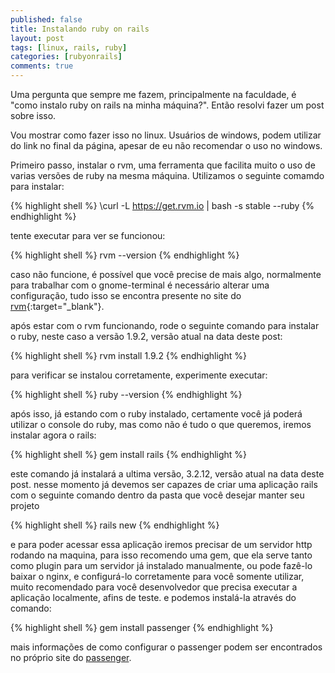 ```yaml
---
published: false
title: Instalando ruby on rails
layout: post
tags: [linux, rails, ruby]
categories: [rubyonrails]
comments: true
---
```

Uma pergunta que sempre me fazem, principalmente na faculdade, é "como instalo ruby on rails na minha máquina?". Então resolvi fazer um post sobre isso.

Vou mostrar como fazer isso no linux. Usuários de windows, podem utilizar do link no final da página, apesar de eu não recomendar o uso no windows.

Primeiro passo, instalar o rvm, uma ferramenta que facilita muito o uso de varias versões de ruby na mesma máquina.
Utilizamos o seguinte comamdo para instalar:

{% highlight shell %}
\curl -L https://get.rvm.io | bash -s stable --ruby
{% endhighlight %}

tente executar para ver se funcionou:

{% highlight shell %}
rvm --version
{% endhighlight %}

caso não funcione, é possível que você precise de mais algo, normalmente para trabalhar com o gnome-terminal é necessário alterar uma configuração, tudo isso se encontra presente no site do [rvm](https://rvm.io/){:target="_blank"}.

após estar com o rvm funcionando, rode o seguinte comando para instalar o ruby, neste caso a versão 1.9.2, versão atual na data deste post:

{% highlight shell %}
rvm install 1.9.2
{% endhighlight %}

para verificar se instalou corretamente, experimente executar:

{% highlight shell %}
ruby --version
{% endhighlight %}

após isso, já estando com o ruby instalado, certamente você já poderá utilizar o console do ruby, mas como não é tudo o que queremos, iremos instalar agora o rails:

{% highlight shell %}
gem install rails
{% endhighlight %}

este comando já instalará a ultima versão, 3.2.12, versão atual na data deste post.
nesse momento já devemos ser capazes de criar uma aplicação rails com o seguinte comando dentro da pasta que você desejar manter seu projeto

{% highlight shell %}
rails new
{% endhighlight %}

e para poder acessar essa aplicação iremos precisar de um servidor http rodando na maquina, para isso recomendo uma gem, que ela serve tanto como plugin para um servidor já instalado manualmente, ou pode fazê-lo baixar o nginx, e configurá-lo corretamente para você somente utilizar, muito recomendado para você desenvolvedor que precisa executar a aplicação localmente, afins de teste.
e podemos instalá-la através do comando:

{% highlight shell %}
gem install passenger
{% endhighlight %}

mais informações de como configurar o passenger podem ser encontrados no próprio site do <a href="https://www.phusionpassenger.com/" target="_blank">passenger</a>.
